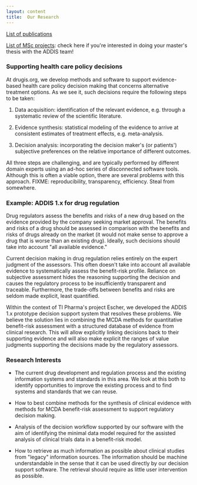 ```yaml
---
layout: content 
title:  Our Research
---
```


[List of publications](/research/publications)

[List of MSc projects](/research/msc-projects): check here if you're interested in doing your master's thesis with the ADDIS team!

### Supporting health care policy decisions

At drugis.org, we develop methods and software to support evidence-based health care policy decision making that concerns alternative treatment options.
As we see it, such decisions require the following steps to be taken:

 1. Data acquisition: identification of the relevant evidence, e.g. through a systematic review of the scientific literature.

 2. Evidence synthesis: statistical modeling of the evidence to arrive at consistent estimates of treatment effects, e.g. meta-analysis.

 3. Decision analysis: incorporating the decision maker's (or patients') subjective preferences on the relative importance of different outcomes.

All three steps are challenging, and are typically performed by different domain experts using an ad-hoc series of disconnected software tools.
Although this is often a viable option, there are several problems with this approach.
FIXME: reproducibility, transparency, efficiency. Steal from somewhere.

### Example: ADDIS 1.x for drug regulation

Drug regulators assess the benefits and risks of a new drug based on the evidence provided by the company seeking market approval.
The benefits and risks of a drug should be assessed in comparison with the benefits and risks of drugs already on the market (it would not make sense to approve a drug that is worse than an existing drug).
Ideally, such decisions should take into account "all available evidence."

Current decision making in drug regulation relies entirely on the expert judgment of the assessors.
This often doesn't take into account all available evidence to systematically assess the benefit-risk profile.
Reliance on subjective assessment hides the reasoning supporting the decision and causes the regulatory process to be insufficiently transparent and traceable.
Furthermore, the trade-offs between benefits and risks are seldom made explicit, least quantified.

Within the context of TI Pharma's project Escher, we developed the ADDIS 1.x prototype decision support system that resolves these problems.
We believe the solution lies in combining the MCDA methods for quantitative benefit-risk assessment with a structured database of evidence from clinical research.
This will allow explicitly linking decisions back to their supporting evidence and will also make explicit the ranges of value judgments supporting the decisions made by the regulatory assessors.


### Research Interests

 * The current drug development and regulation process and the existing information systems and standards in this area.
We look at this both to identify opportunities to improve the existing process and to find systems and standards that we can reuse.

 * How to best combine methods for the synthesis of clinical evidence with methods for MCDA benefit-risk assessment to support regulatory decision making.

 * Analysis of the decision workflow supported by our software with the aim of identifying the minimal data model required for the assisted analysis of clinical trials data in a benefit-risk model.

 * How to retrieve as much information as possible about clinical studies from "legacy" information sources.
The information should be machine understandable in the sense that it can be used directly by our decision support software.
The retrieval should require as little user intervention as possible.

